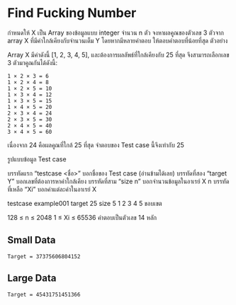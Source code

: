 # Find Fucking Number #

กำหนดให้ X เป็น Array ของข้อมูลแบบ integer จำนวน n ตัว จงหาผลคูณของตัวเลข 3 ตัวจาก array X ที่มีค่าใกล้เคียงกับจำนวนเต็ม Y โดยหากมีหลายคำตอบ ให้ตอบคำตอบที่น้อยที่สุด
ตัวอย่าง

Array X มีค่าดังนี้ [1, 2, 3, 4, 5], และต้องการผลลัพธ์ที่ใกล้เคียงกับ 25 ที่สุด
จึงสามารถเลือกเลข 3 ตัวมาคูณกันได้ดังนี้:
``` 
1 × 2 × 3 = 6
1 × 2 × 4 = 8
1 × 2 × 5 = 10
1 × 3 × 4 = 12
1 × 3 × 5 = 15
1 × 4 × 5 = 20
2 × 3 × 4 = 24
2 × 3 × 5 = 30
2 × 4 × 5 = 40
3 × 4 × 5 = 60
```
เนื่องจาก 24 คือผลคูณที่ใกล้ 25 ที่สุด จำตอบของ Test case นี้จึงเท่ากับ 25

รูปแบบข้อมูล Test case

บรรทัดแรก “testcase <ชื่อ>” บอกชื่อของ Test case (อ่านข้ามได้เลย)
บรรทัดที่สอง “target Y” บอกเลขที่ต้องการหาค่าใกล้เคียง
บรรทัดที่สาม “size n” บอกจำนวนข้อมูลในอาเรย์ X
n บรรทัดที่เหลือ “Xi” บอกค่าแต่ละค่าในอาเรย์ X

testcase example001
target 25
size 5
1
2
3
4
5
ขอบเขต

128 ≤ n ≤ 2048
1 ≤ Xi ≤ 65536
คำตอบเป็นตัวเลข 14 หลัก

## Small Data ##
` Target = 37375606804152 `

## Large Data ##
` Target = 45431751451366 `
